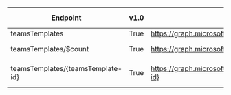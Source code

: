 | Endpoint | v1.0 | V1.0-Url | v1.0-Methods | beta | Beta-Url | Beta-Methods | Path | Root | Children | Segment |
| ----------| ----------| ----------| ----------| ----------| ----------| ----------| ----------| ----------| ----------| ----------|
| teamsTemplates| True| https://graph.microsoft.com/v1.0/teamsTemplates| Get Post| True| https://graph.microsoft.com/beta/teamsTemplates| Get Post| teamsTemplates| teamsTemplates| 2| teamsTemplates|
| teamsTemplates/$count| True| https://graph.microsoft.com/v1.0/teamsTemplates/$count| Get| True| https://graph.microsoft.com/beta/teamsTemplates/$count| Get| teamsTemplates $count| teamsTemplates| 0| $count|
| teamsTemplates/{teamsTemplate-id}| True| https://graph.microsoft.com/v1.0/teamsTemplates/{teamsTemplate-id}| Get Patch Delete| True| https://graph.microsoft.com/beta/teamsTemplates/{teamsTemplate-id}| Get Patch Delete| teamsTemplates {teamsTemplate-id}| teamsTemplates| 0| {teamsTemplate-id}|
